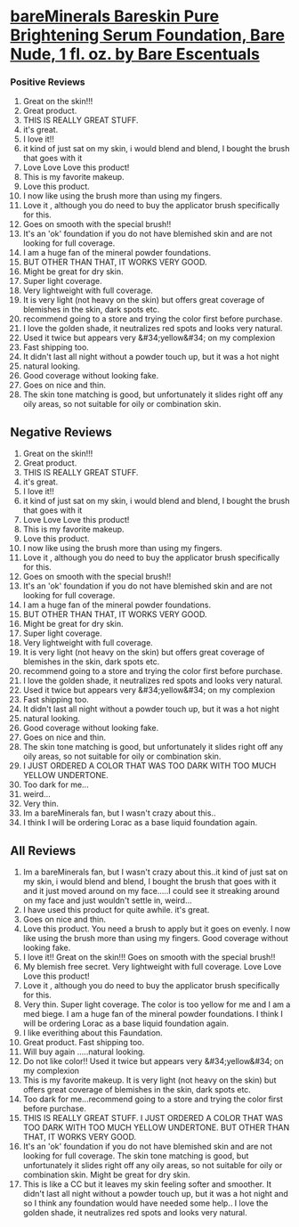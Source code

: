 # [bareMinerals Bareskin Pure Brightening Serum Foundation, Bare Nude, 1 fl. oz. by Bare Escentuals](https://products.checkmycream.com/products/bareMinerals-Bareskin-Pure-Brightening-Serum-Foundation-Bare-Nude-1-fl.-oz.-by-Bare-Escentuals.html)

### Positive Reviews

<ol>
      <li>Great on the skin!!!</li>
      <li>Great product.  </li>
      <li>THIS IS REALLY GREAT STUFF.</li>
      <li>it&#x27;s great.</li>
      <li>I love it!!</li>
      <li>it kind of just sat on my skin, i would blend and blend, I bought the brush that goes with it</li>
      <li>Love Love Love this product!</li>
      <li>This is my favorite makeup.</li>
      <li>Love this product.  </li>
      <li>I now like using the brush more than using my fingers.  </li>
      <li>Love it , although you do need to buy the applicator brush specifically for this.</li>
      <li>Goes on smooth with the special brush!!</li>
      <li>It&#x27;s an &#x27;ok&#x27; foundation if you do not have blemished skin and are not looking for full coverage.</li>
      <li>I am a huge fan of the mineral powder foundations.</li>
      <li>BUT OTHER THAN THAT, IT WORKS VERY GOOD.</li>
      <li>Might be great for dry skin.</li>
      <li>Super light coverage.</li>
      <li>Very lightweight with full coverage.</li>
      <li>It is very light (not heavy on the skin) but offers great coverage of blemishes in the skin, dark spots etc.</li>
      <li>recommend going to a store and trying the color first before purchase.</li>
      <li>I love the golden shade, it neutralizes red spots and looks very natural.</li>
      <li>Used it twice but appears very &amp;#34;yellow&amp;#34; on my complexion</li>
      <li>Fast shipping too.</li>
      <li>It didn&#x27;t last all night without a powder touch up, but it was a hot night</li>
      <li>natural looking.</li>
      <li>Good coverage without looking fake.</li>
      <li>Goes on nice and thin.</li>
      <li>The skin tone matching is good, but unfortunately it slides right off any oily areas, so not suitable for oily or combination skin.</li>
</ol>


<h2>Negative Reviews</h2>
<ol>
<li> Great on the skin!!!</li>
<li> Great product.  </li>
<li> THIS IS REALLY GREAT STUFF.</li>
<li> it&#x27;s great.</li>
<li> I love it!!</li>
<li> it kind of just sat on my skin, i would blend and blend, I bought the brush that goes with it</li>
<li> Love Love Love this product!</li>
<li> This is my favorite makeup.</li>
<li> Love this product.  </li>
<li> I now like using the brush more than using my fingers.  </li>
<li> Love it , although you do need to buy the applicator brush specifically for this.</li>
<li> Goes on smooth with the special brush!!</li>
<li> It&#x27;s an &#x27;ok&#x27; foundation if you do not have blemished skin and are not looking for full coverage.</li>
<li> I am a huge fan of the mineral powder foundations.</li>
<li> BUT OTHER THAN THAT, IT WORKS VERY GOOD.</li>
<li> Might be great for dry skin.</li>
<li> Super light coverage.</li>
<li> Very lightweight with full coverage.</li>
<li> It is very light (not heavy on the skin) but offers great coverage of blemishes in the skin, dark spots etc.</li>
<li> recommend going to a store and trying the color first before purchase.</li>
<li> I love the golden shade, it neutralizes red spots and looks very natural.</li>
<li> Used it twice but appears very &amp;#34;yellow&amp;#34; on my complexion</li>
<li> Fast shipping too.</li>
<li> It didn&#x27;t last all night without a powder touch up, but it was a hot night</li>
<li> natural looking.</li>
<li> Good coverage without looking fake.</li>
<li> Goes on nice and thin.</li>
<li> The skin tone matching is good, but unfortunately it slides right off any oily areas, so not suitable for oily or combination skin.</li>
<li> I JUST ORDERED A COLOR THAT WAS TOO DARK WITH TOO MUCH YELLOW UNDERTONE.  </li>
<li> Too dark for me...</li>
<li> weird...</li>
<li> Very thin.</li>
<li> Im a bareMinerals fan, but I wasn&#x27;t crazy about this..</li>
<li> I think I will be ordering Lorac as a base liquid foundation again.</li>
</ol>

<h2>All Reviews</h2>

<ol>
    <li> Im a bareMinerals fan, but I wasn&#x27;t crazy about this..it kind of just sat on my skin, i would blend and blend, I bought the brush that goes with it and it just moved around on my face.....I could see it streaking around on my face and just wouldn&#x27;t settle in, weird...</li>
    <li> I have used this product for quite awhile. it&#x27;s great.</li>
    <li> Goes on nice and thin.</li>
    <li> Love this product.  You need a brush to apply but it goes on evenly.  I now like using the brush more than using my fingers.  Good coverage without looking fake.</li>
    <li> I love it!! Great on the skin!!! Goes on smooth with the special brush!!</li>
    <li> My blemish free secret. Very lightweight with full coverage. Love Love Love this product!</li>
    <li> Love it , although you do need to buy the applicator brush specifically for this.</li>
    <li> Very thin. Super light coverage. The color is too yellow for me and I am a med biege. I am a huge fan of the mineral powder foundations. I think I will be ordering Lorac as a base liquid foundation again.</li>
    <li> I like everithing about this Faundation.</li>
    <li> Great product.  Fast shipping too.</li>
    <li> Will buy again .....natural looking.</li>
    <li> Do not like color!!  Used it twice but appears very &amp;#34;yellow&amp;#34; on my complexion</li>
    <li> This is my favorite makeup. It is very light (not heavy on the skin) but offers great coverage of blemishes in the skin, dark spots etc.</li>
    <li> Too dark for me...recommend going to a store and trying the color first before purchase.</li>
    <li> THIS IS REALLY GREAT STUFF. I JUST ORDERED A COLOR THAT WAS TOO DARK WITH TOO MUCH YELLOW UNDERTONE.  BUT OTHER THAN THAT, IT WORKS VERY GOOD.</li>
    <li> It&#x27;s an &#x27;ok&#x27; foundation if you do not have blemished skin and are not looking for full coverage. The skin tone matching is good, but unfortunately it slides right off any oily areas, so not suitable for oily or combination skin. Might be great for dry skin.</li>
    <li> This is like a CC but it leaves my skin feeling softer and smoother. It didn&#x27;t last all night without a powder touch up, but it was a hot night and so I think any foundation would have needed some help.. I love the golden shade, it neutralizes red spots and looks very natural.</li>
</ol>




